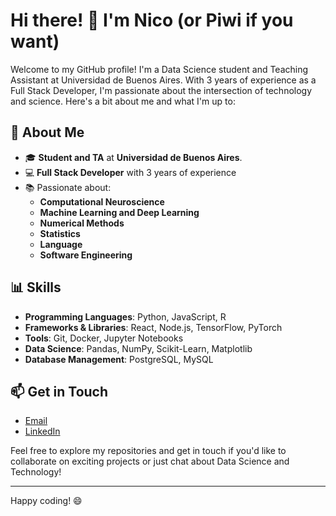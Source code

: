 # Hi there! 👋 I'm Nico (or Piwi if you want)

Welcome to my GitHub profile! I'm a Data Science student and Teaching Assistant at Universidad de Buenos Aires. With 3 years of experience as a Full Stack Developer, I'm passionate about the intersection of technology and science. Here's a bit about me and what I'm up to:

## 🧠 About Me

- 🎓 **Student and TA** at **Universidad de Buenos Aires**.
- 💻 **Full Stack Developer** with 3 years of experience
- 📚 Passionate about:
  - **Computational Neuroscience**
  - **Machine Learning and Deep Learning**
  - **Numerical Methods**
  - **Statistics**
  - **Language**
  - **Software Engineering**

## 📊 Skills

- **Programming Languages**: Python, JavaScript, R
- **Frameworks & Libraries**: React, Node.js, TensorFlow, PyTorch
- **Tools**: Git, Docker, Jupyter Notebooks
- **Data Science**: Pandas, NumPy, Scikit-Learn, Matplotlib
- **Database Management**: PostgreSQL, MySQL


## 📫 Get in Touch

- [Email](mailto:nikorozenberg@gmail.com)
- [LinkedIn](https://www.linkedin.com/in/nicolás-rozenberg/)


Feel free to explore my repositories and get in touch if you'd like to collaborate on exciting projects or just chat about Data Science and Technology!

---

Happy coding! 😄
